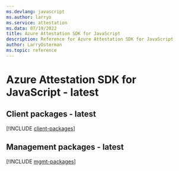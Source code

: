 ```yaml
---
ms.devlang: javascript
ms.author: larryo
ms.service: attestation
ms.data: 07/19/2022
title: Azure Attestation SDK for JavaScript
description: Reference for Azure Attestation SDK for JavaScript
author: LarryOsterman
ms.topic: reference
---
```

# Azure Attestation SDK for JavaScript - latest

## Client packages - latest
[!INCLUDE [client-packages](attestation-client-index.md)]
## Management packages - latest
[!INCLUDE [mgmt-packages](attestation-mgmt-index.md)]
